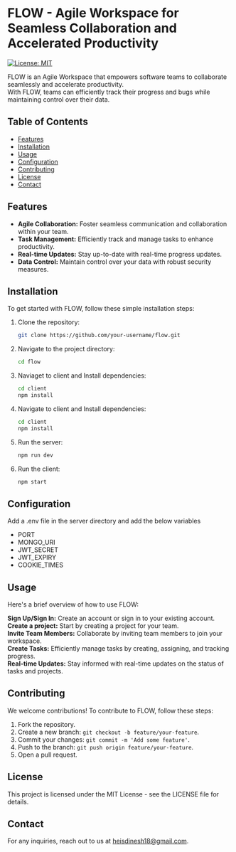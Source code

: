# FLOW - Agile Workspace for Seamless Collaboration and Accelerated Productivity


[![License: MIT](https://img.shields.io/badge/License-MIT-yellow.svg)](https://opensource.org/licenses/MIT)

FLOW is an Agile Workspace that empowers software teams to collaborate seamlessly and accelerate productivity.  
With FLOW, teams can efficiently track their progress and bugs while maintaining control over their data.

## Table of Contents

- [Features](#features)
- [Installation](#installation)
- [Usage](#usage)
- [Configuration](#configuration)
- [Contributing](#contributing)
- [License](#license)
- [Contact](#contact)

## Features

- **Agile Collaboration:** Foster seamless communication and collaboration within your team.
- **Task Management:** Efficiently track and manage tasks to enhance productivity.
- **Real-time Updates:** Stay up-to-date with real-time progress updates.
- **Data Control:** Maintain control over your data with robust security measures.

## Installation

To get started with FLOW, follow these simple installation steps:

1. Clone the repository:
   ```bash
   git clone https://github.com/your-username/flow.git
2. Navigate to the project directory:
    ```bash
    cd flow
3. Naviaget to client and Install dependencies:
    ```bash
    cd client
    npm install
4. Navigate to client and Install dependencies:
     ```bash
    cd client
    npm install
5. Run the server:
    ```bash
    npm run dev
6. Run the client:
    ```bash
    npm start

## Configuration

Add a .env file in the server directory and add the below variables
- PORT 
- MONGO_URI 
- JWT_SECRET 
- JWT_EXPIRY 
- COOKIE_TIMES

## Usage
Here's a brief overview of how to use FLOW:

**Sign Up/Sign In:** Create an account or sign in to your existing account.  
**Create a project:** Start by creating a project for your team.  
**Invite Team Members:** Collaborate by inviting team members to join your workspace.  
**Create Tasks:** Efficiently manage tasks by creating, assigning, and tracking progress.  
**Real-time Updates:** Stay informed with real-time updates on the status of tasks and projects.  

## Contributing

We welcome contributions! To contribute to FLOW, follow these steps:

1. Fork the repository.
2. Create a new branch: `git checkout -b feature/your-feature`.
3. Commit your changes: `git commit -m 'Add some feature'`.
4. Push to the branch: `git push origin feature/your-feature`.
5. Open a pull request.

## License
This project is licensed under the MIT License - see the LICENSE file for details.

## Contact
For any inquiries, reach out to us at heisdinesh18@gmail.com.